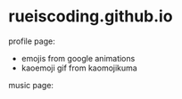 # rueiscoding.github.io

profile page:
* emojis from google animations
* kaoemoji gif from kaomojikuma

music page:

